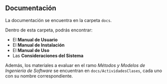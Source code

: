 ## Documentación

La documentación se encuentra en la carpeta `docs`.

Dentro de esta carpeta, podrás encontrar:

- El **Manual de Usuario**
- El **Manual de Instalación**
- El **Manual de Uso**
- Las **Consideraciones del Sistema**

Además, los materiales a evaluar en el ramo *Métodos y Modelos de Ingeniería de Software* se encuentran en `docs/ActividadesClases`, cada uno con su nombre correspondiente.
